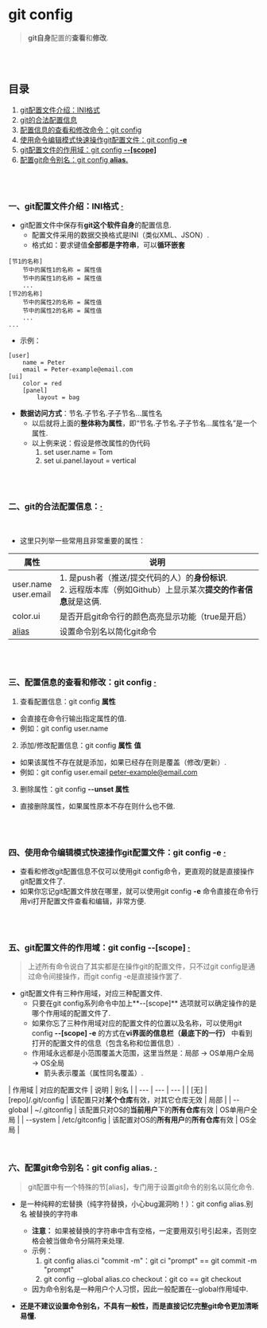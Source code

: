 # git config
> **git自身**配置的**查看**和**修改**.

<br><br>

## 目录
1. [git配置文件介绍：INI格式](#一git配置文件介绍ini格式--)
2. [git的合法配置信息](#二git的合法配置信息)
3. [配置信息的查看和修改命令：git config](#三配置信息的查看和修改git-config--)
4. [使用命令编辑模式快速操作git配置文件：git config **-e**](#四使用命令编辑模式快速操作git配置文件git-config--e--)
5. [git配置文件的作用域：git config **--[scope]**](#五git配置文件的作用域git-config---scope--)
6. [配置git命令别名：git config **alias.**](#六配置git命令别名git-config-alias--)

<br><br>

### 一、git配置文件介绍：INI格式  [·](#目录)

- git配置文件中保存有**git这个软件自身**的配置信息.
  - 配置文件采用的数据交换格式是INI（类似XML、JSON）.
  - 格式如：要求键值**全部都是字符串**，可以**循环嵌套**

```
[节1的名称]
    节中的属性1的名称 = 属性值
    节中的属性1的名称 = 属性值
    ...
[节2的名称]
    节中的属性2的名称 = 属性值
    节中的属性2的名称 = 属性值
    ...
...
```

- 示例：

```
[user]
    name = Peter
    email = Peter-example@email.com
[ui]
    color = red
    [panel]
        layout = bag
```

- **数据访问方式**：节名.子节名.子子节名...属性名
  - 以后就将上面的**整体称为属性**，即“节名.子节名.子子节名...属性名”是一个属性.
  - 以上例来说：假设是修改属性的伪代码
    1. set user.name = Tom
    2. set ui.panel.layout = vertical

<br><br>

### 二、git的合法配置信息：[·](#目录)
<br>

- 这里只列举一些常用且非常重要的属性：

| 属性 | 说明 |
| --- | --- |
| user.name<br>user.email | 1. 是push者（推送/提交代码的人）的**身份标识**.<br>2. 远程版本库（例如Github）上显示某次**提交的作者信息**就是这俩. |
| color.ui | 是否开启git命令行的颜色高亮显示功能（true是开启）|
| [alias]() | 设置命令别名以简化git命令 |

<br><br>

### 三、配置信息的查看和修改：git config  [·](#目录)

1. 查看配置信息：git config **属性**
  - 会直接在命令行输出指定属性的值.
  - 例如：git config user.name
2. 添加/修改配置信息：git config **属性** **值**
  - 如果该属性不存在就是添加，如果已经存在则是覆盖（修改/更新）.
  - 例如：git config user.email peter-example@email.com
3. 删除属性：git config **--unset 属性**
  - 直接删除属性，如果属性原本不存在则什么也不做.

<br><br>

### 四、使用命令编辑模式快速操作git配置文件：git config **-e**  [·](#目录)

- 查看和修改git配置信息不仅可以使用git config命令，更直观的就是直接操作git配置文件了.
- 如果你忘记git配置文件放在哪里，就可以使用git config **-e** 命令直接在命令行用vi打开配置文件查看和编辑，非常方便.

<br><br>

### 五、git配置文件的作用域：git config **--[scope]**  [·](#目录)
> 上述所有命令说白了其实都是在操作git的配置文件，只不过git config是通过命令间接操作，而git config -e是直接操作罢了.

- git配置文件有三种作用域，对应三种配置文件.
  - 只要在git config系列命令中加上**--[scope]** 选项就可以确定操作的是哪个作用域的配置文件了.
  - 如果你忘了三种作用域对应的配置文件的位置以及名称，可以使用git config **--[scope] -e** 的方式在**vi界面的信息栏（最底下的一行）** 中看到打开的配置文件的信息（包含名称和位置信息）.
  - 作用域永远都是小范围覆盖大范围，这里当然是：局部 -> OS单用户全局 -> OS全局
    - 箭头表示覆盖（属性同名覆盖）.

| 作用域 | 对应的配置文件 | 说明 | 别名 |
| --- | --- | --- |
| [无] | [repo]/.git/config | 该配置只对**某个仓库**有效，对其它仓库无效 | 局部 |
| --global | ~/.gitconfig | 该配置只对OS的**当前用户**下的**所有仓库**有效 | OS单用户全局 |
| --system | /etc/gitconfig | 该配置对OS的**所有用户**的**所有仓库**有效 | OS全局 |

<br>

### 六、配置git命令别名：git config **alias.**  [·](#目录)
> git配置中有一个特殊的节[alias]，专门用于设置git命令的别名以简化命令.

- 是一种纯粹的宏替换（纯字符替换，小心bug漏洞哟！）：git config alias.别名 被替换的字符串
  - **注意：** 如果被替换的字符串中含有空格，一定要用双引号引起来，否则空格会被当做命令分隔符来处理.
  - 示例：
    1. git config alias.ci "commit -m"：git ci "prompt"  ==  git commit -m "prompt"
    2. git config --global alias.co checkout：git co  ==  git checkout
  - 因为命令别名是一种用户个人习惯，因此一般配置在--global作用域中.


- **还是不建议设置命令别名，不具有一般性，而是直接记忆完整git命令更加清晰易懂.**
